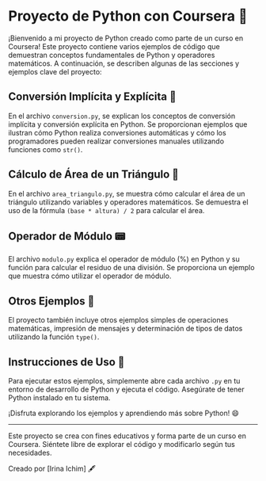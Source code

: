 # Proyecto de Python con Coursera 🐍

¡Bienvenido a mi proyecto de Python creado como parte de un curso en Coursera! Este proyecto contiene varios ejemplos de código que demuestran conceptos fundamentales de Python y operadores matemáticos. A continuación, se describen algunas de las secciones y ejemplos clave del proyecto:

## Conversión Implícita y Explícita 🔄

En el archivo `conversion.py`, se explican los conceptos de conversión implícita y conversión explícita en Python. Se proporcionan ejemplos que ilustran cómo Python realiza conversiones automáticas y cómo los programadores pueden realizar conversiones manuales utilizando funciones como `str()`.

## Cálculo de Área de un Triángulo 📏

En el archivo `area_triangulo.py`, se muestra cómo calcular el área de un triángulo utilizando variables y operadores matemáticos. Se demuestra el uso de la fórmula `(base * altura) / 2` para calcular el área.

## Operador de Módulo 📟

El archivo `modulo.py` explica el operador de módulo (%) en Python y su función para calcular el residuo de una división. Se proporciona un ejemplo que muestra cómo utilizar el operador de módulo.

## Otros Ejemplos 🧮

El proyecto también incluye otros ejemplos simples de operaciones matemáticas, impresión de mensajes y determinación de tipos de datos utilizando la función `type()`.

## Instrucciones de Uso 🚀

Para ejecutar estos ejemplos, simplemente abre cada archivo `.py` en tu entorno de desarrollo de Python y ejecuta el código. Asegúrate de tener Python instalado en tu sistema.

¡Disfruta explorando los ejemplos y aprendiendo más sobre Python! 😄

---

Este proyecto se crea con fines educativos y forma parte de un curso en Coursera. Siéntete libre de explorar el código y modificarlo según tus necesidades.

Creado por [Irina Ichim] 🖋️

